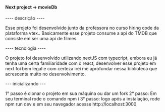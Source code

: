 #### Next project -> movieDb

---- descrição ----

Esse projeto foi desenvolvido junto da professora no curso hiring code da plataforma vtex.. Basicamente esse projeto consume a api do TMDB que consiste em ser uma api de filmes.

---- tecnologia ----

O projeto foi desenvolvido utilizando nextJS com typecript, embora eu já tenha uma certa familiaridade com o react, desenvolver esse projeto em next foi bem legal e com certeza irei me aprofundar nessa biblioteca que acrescenta muito no desenvolvimento.

--- inicializando ---

1° passo é clonar o projeto em sua máquina ou dar um fork
2° passo: Em seu terminal rode o comando npm i
3° passo: logo após a instalação, rode npm run dev e em seu navegador acesse http://localhost:3000 